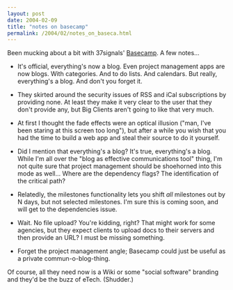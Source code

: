 ```yaml
---
layout: post
date: 2004-02-09
title: "notes on basecamp"
permalink: /2004/02/notes_on_baseca.html
---
```


Been mucking about a bit with 37signals' [Basecamp](http://www.basecamphq.com/index.php). A few notes...  

  
*   It's official, everything's now a blog. Even project management apps are now blogs. With categories. And to do lists. And calendars. But really, everything's a blog. And don't you forget it.
  
*   They skirted around the security issues of RSS and iCal subscriptions by providing none. At least they make it very clear to the user that they don't provide any, but Big Clients aren't going to like that very much.
  
*   At first I thought the fade effects were an optical illusion ("man, I've been staring at this screen too long"), but after a while you wish that you had the time to build a web app and steal their source to do it yourself.
  
*   Did I mention that everything's a blog? It's true, everything's a blog. While I'm all over the "blog as effective communications tool" thing, I'm not quite sure that project management should be shoehorned into this mode as well... Where are the dependency flags? The identification of the critical path?
  
*   Relatedly, the milestones functionality lets you shift _all_ milestones out by N days, but not selected milestones. I'm sure this is coming soon, and will get to the dependencies issue.
  
*   Wait. No file upload? You're kidding, right? That might work for some agencies, but they expect clients to upload docs to their servers and then provide an URL? I must be missing something.
  
*   Forget the project management angle; Basecamp could just be useful as a private commun-o-blog-thing.
  

  
Of course, all they need now is a Wiki or some "social software" branding and they'd be the buzz of eTech. (Shudder.)